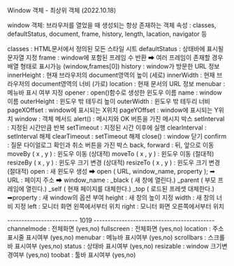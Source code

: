 Window 객체 - 최상위 객체 (2022.10.18)

window 객체: 브라우저를 열었을 때 생성되는 항상 존재하는 객체
속성 : classes, defaultStatus, document, frame, history, length,
       lacation, navigator 등

classes : HTML문서에서 정의된 모든 스타일 시트
defaultStatus : 상태바에 표시될 문자열 지정
frame : window에 포함된 프레임 수 반환 
	➡ 여러 프레임이 존재할 경우 배열 형태로 표시가능 
	  (window,frames[0])
history : window가 방문한 URL 정보
innerHeight : 현재 브라우저의 document영역의 높이 (세로)
innerWidth : 현재 브라우저의 document영역의 너비 (가로)
location : 현재 문서의 URL 정보
menubar : 메뉴바 표시 여부 지정
opener : open()함수로 생성한 윈도우 이름 
name : window 이름 
outerHeight : 윈도우 밖 테두리 높이
outerWidth :  윈도우 밖 테두리 너비 
pageXOffset : window에 표시되는 X위치
pageYOffset : window에 표시되는 Y위치
window : 객체 메서드
alert() : 메시지와 OK 버튼을 가진 메시지 박스
setInterval : 지정된 시간만큼 반복
setTimeout :  지정된 시간 이후에 실행
clearInterval : setInterval 해제 
clearTimeout :  setTimeout 해제
close() : window 닫기
confirm :  질문 다이얼로그 확인과 취소 버튼을 가진 박스 
back, forward : 뒤, 앞으로 이동 
moveBy ( x , y ) : 윈도우 이동 (상대적)
moveTo ( x , y ) : 윈도우 이동 (절대적)
resizeBy ( x , y ) : 윈도우 크기 변경 (상대적) 
resizeTo ( x , y ) : 윈도우 크기 변경 (절대적) 
open :  새 윈도우 생성 
	➡ open ( URL, window_name, property );
	➡ URL : 페이지 주소
	➡ window_name : _black ( 새 창에 열린다.)
			_parent ( 부모 프레임에 열린다.)
			_self ( 현재 페이지를 대체한다.)
			_top ( 로드된 프레셋 대체한다.)
	➡property : 새 window의 옵션 부여
		height : 새 창의 높이 지정
		width : 새 창의 너비 지정
		left : 모니터 화면 왼쪽에서부터 위치
		right : 모니터 화면 오른쪽에서부터 위치


------------------------- 1019 -------------------------------------------
channelmode : 전체화면 (yes,no)
fullscreen : 전체화면 (yes,no)
location : 주소표시줄 표시여부 (yes,no)
menubar : 메뉴바 표시여부 (yes,no)
scrollbars : 스크롤바 표시여부 (yes,no)
status : 상태바 표시여부 (yes,no)
resizable : window 크기변경여부 (yes,no)
toobat : 툴바 표시여부 (yes,no) 








